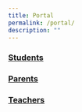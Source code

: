 ```yaml
---
title: Portal
permalink: /portal/
description: ""
---
```

### [Students](/students/class-allocation/)

### [Parents](/parents/letter-to-parents)

### [Teachers](/teachers/quick-links)